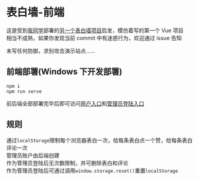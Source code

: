 # 表白墙-前端

这是受到[我同学](https://github.com/jsun969)部署的[另一个表白墙项目](https://github.com/ping-xiong/saylovewall)启发，模仿着写的第一个 Vue 项目  
相当不成熟，如果你发现当前 commit 中有迷惑行为，欢迎通过 issue 告知

未写任何防御，求别攻击演示站点……

## 前端部署(Windows 下开发部署)

```
npm i
npm run serve
```

前后端全部部署完毕后即可访问[用户入口](http://localhost:8080)和[管理员登陆入口](http://localhost:8080/login)

## 规则

通过`localStorage`限制每个浏览器表白一次，给每条表白点一个赞，给每条表白评论一次  
管理员账户由后端创建  
作为管理员登陆后无次数限制，并可删除表白和评论  
作为管理员登陆后可通过调用`window.storage.reset()`重置`localStorage`  
